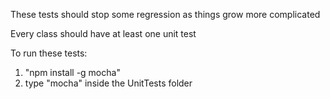 These tests should stop some regression as things grow more complicated

Every class should have at least one unit test

To run these tests: 

1) "npm install -g mocha"
2) type "mocha" inside the UnitTests folder
